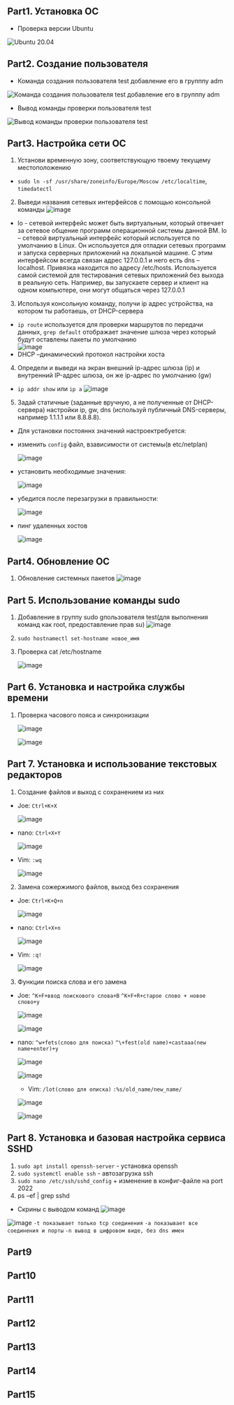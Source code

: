 ## Part1. Установка ОС
- Проверка версии Ubuntu

![Ubuntu 20.04](https://github.com/user-attachments/assets/e8327404-e674-44a8-ad17-2c746f1f3f8b)

## Part2. Создание пользователя
- Команда создания пользователя test добавление его в групппу adm

![Команда создания пользователя test добавление его в групппу adm](https://github.com/user-attachments/assets/b9db3076-842c-4bbf-b7eb-0e32487f0dcb)

- Вывод команды проверки пользователя test

![Вывод команды проверки пользователя test](https://github.com/user-attachments/assets/b45e1f7c-07ac-4d50-abde-31cfb3f4e09c)
## Part3. Настройка сети ОС
1. Установи временную зону, соответствующую твоему текущему местоположению
- `sudo ln -sf /usr/share/zoneinfo/Europe/Moscow /etc/localtime`, `timedatectl`

2. Выведи названия сетевых интерфейсов с помощью консольной команды
   ![image](https://github.com/user-attachments/assets/d1c95fc8-5f46-49e3-a257-759230dcbc36)

- lo - сетевой интерфейс может быть виртуальным, который отвечает за сетевое общение программ операционной системы данной ВМ. lo – сетевой виртуальный интерфейс который используется по умолчанию в Linux. Он используется для отладки сетевых программ и запуска серверных приложений на локальной машине. С этим интерфейсом всегда связан адрес 127.0.0.1 и него есть dns – localhost. Привязка находится по адресу /etc/hosts. Используется самой системой для тестирования сетевых приложений без выхода в реальную сеть. Например, вы запускаете сервер и клиент на одном компьютере, они могут общаться через 127.0.0.1

3. Используя консольную команду, получи ip адрес устройства, на котором ты работаешь, от DHCP-сервера
- `ip route` используется для проверки маршрутов по передачи данных, `grep default` отображает значение шлюза через который будут оставлены пакеты по умолчанию   
   ![image](https://github.com/user-attachments/assets/7ca383dd-c9b1-4144-ad40-77a5e7623f6b)
- DHCP –динамический протокол настройки хоста
4. Определи и выведи на экран внешний ip-адрес шлюза (ip) и внутренний IP-адрес шлюза, он же ip-адрес по умолчанию (gw)
- `ip addr show` или `ip a`
    ![image](https://github.com/user-attachments/assets/04929cd0-9963-4ad3-a68c-5b34f3537935)
5. Задай статичные (заданные вручную, а не полученные от DHCP-сервера) настройки ip, gw, dns (используй публичный DNS-серверы, например 1.1.1.1 или 8.8.8.8).
- Для установки постояннх значений настроектребуется:
- изменить `config` файл, взависимости от системы(в etc/netplan)

    ![image](https://github.com/user-attachments/assets/3af26ed8-afa1-4b49-afcd-a43e875cd4c4)
    
- установить необходимые значения:

    ![image](https://github.com/user-attachments/assets/1c528f66-a6ec-4028-bf12-66f9ae39dc42)
    
- убедится после перезагрузки в правильности:

    ![image](https://github.com/user-attachments/assets/eaa17773-83fb-424e-b85a-29532c1aa464)
  
- пинг удаленных хостов

     ![image](https://github.com/user-attachments/assets/8d081775-3f35-4bc5-9ed9-517b348fb18d)
## Part4. Обновление ОС
1. Обновление системных пакетов
   ![image](https://github.com/user-attachments/assets/014e8c96-509e-48fd-b224-1e3e4c0fa1b4)

## Part 5. Использование команды sudo
1. Добавление в группу sudo gпользователя test(для выполнения команд как root, предоставление прав su)
   ![image](https://github.com/user-attachments/assets/e88ca2eb-9564-4915-bd35-a9926bf3f9dd)
2. `sudo hostnamectl set-hostname новое_имя`

3. Проверка cat /etc/hostname
   
   ![image](https://github.com/user-attachments/assets/a6d246c1-1905-47df-807b-07596d36a2be)

   
## Part 6. Установка и настройка службы времени
1. Проверка часового пояса и синхронизации
   
   ![image](https://github.com/user-attachments/assets/88500da5-f4b4-4be9-b8d9-d2343361531d)

   ![image](https://github.com/user-attachments/assets/f5322964-9c21-4b41-a928-da9a61692208)


## Part 7. Установка и использование текстовых редакторов
1. Создание файлов и выход с сохранением из них
- Joe: `Ctrl+K+X`
   
   ![image](https://github.com/user-attachments/assets/54b32074-f71b-4b17-98c3-0c0efaaa8e7b)
   
- nano: `Ctrl+X+Y`
   
   ![image](https://github.com/user-attachments/assets/0c3abff2-1af4-4b4a-8c58-128f822eae42)
   
- Vim: `:wq`
   
   ![image](https://github.com/user-attachments/assets/7d9fe677-e289-4395-a037-c01746a73c18)

2. Замена сожержимого файлов, выход без сохранения
- Joe: `Ctrl+K+Q+n`
   
   ![image](https://github.com/user-attachments/assets/68df6a16-3ee4-4b70-808d-ac237fdb3500)

- nano: `Ctrl+X+n`

   ![image](https://github.com/user-attachments/assets/b609989f-71d0-443c-acbd-3e1dd261919f)

- Vim: `:q!`

   ![image](https://github.com/user-attachments/assets/fa3fb833-4cfa-4a86-816b-7d225550b0fa)

3. Функции поиска слова и его замена
- Joe:   `^K+F+ввод поискового слова+B`
         `^K+F+R+старое слово + новое слово+y`

   ![image](https://github.com/user-attachments/assets/73a1db4b-4d56-4b68-a32b-d7007d400e89)

   ![image](https://github.com/user-attachments/assets/32adf2fe-9dd2-46c5-b490-eb843bcbaba2)

- nano: `^w+fets(слово для поиска)`
        `^\+fest(old name)+castaaa(new name+enter)+y`
  
  ![image](https://github.com/user-attachments/assets/26cce4de-b8c1-4484-a0cc-66ac061061ad)

  ![image](https://github.com/user-attachments/assets/5d68c54b-86df-4141-9fd3-81c964fbf26e)

  - Vim: `/lot(слово для описка)`
  `:%s/old_name/new_name/`
 
   ![image](https://github.com/user-attachments/assets/d90929e4-6f8e-4eed-9af0-13609e6a8ea0)

   ![image](https://github.com/user-attachments/assets/e78f0272-b194-43d8-a6ac-d6a6b5462aa3)

## Part 8. Установка и базовая настройка сервиса SSHD
1. `sudo apt install openssh-server` - установка openssh
2. `sudo systemctl enable ssh` - автозагрузка ssh
3. `sudo nano /etc/ssh/sshd_config` + изменение в конфиг-файле на port 2022
4. ps –ef | grep sshd

- Скрины с выводом команд
![image](https://github.com/user-attachments/assets/131d63c1-601f-42ea-9d5a-48231396ba7f)

![image](https://github.com/user-attachments/assets/57386aa3-50c8-402d-ac2f-22ed7313c66a)
`-t показывает только tcp соединения` 
`-a показывает все соединения и порты`
`-n вывод в цифровом виде, без dns имен`

## Part9

## Part10

## Part11

## Part12

## Part13

## Part14

## Part15
